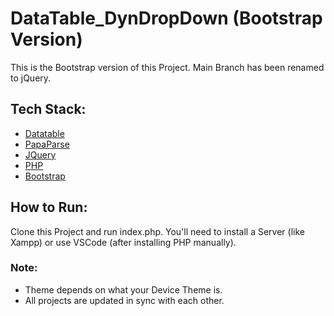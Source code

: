# DataTable_DynDropDown (Bootstrap Version)
This is the Bootstrap version of this Project. Main Branch has been renamed to jQuery.

## Tech Stack:
- [Datatable](https://datatables.net/)
- [PapaParse](https://www.papaparse.com/)
- [JQuery](https://jquery.com/)
- [PHP](https://www.php.net/)
- [Bootstrap](https://getbootstrap.com/)

## How to Run:
Clone this Project and run index.php. You'll need to install a Server (like Xampp) or use VSCode (after installing PHP manually).

### Note:
- Theme depends on what your Device Theme is.
- All projects are updated in sync with each other.
